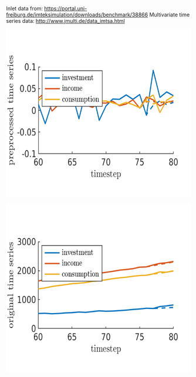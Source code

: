 Inlet data from: <https://portal.uni-freiburg.de/imteksimulation/downloads/benchmark/38866>
Multivariate time series data: <http://www.jmulti.de/data_imtsa.html>

<p align="center">
  <img title="Figure 2A" width="600" height="460" src="./figure2A.png">
</p>
<p align="center">
  <img title="Figure 2B" width="600" height="460" src="./figure2B.png">
</p>
